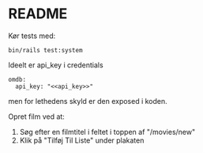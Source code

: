# README

Kør tests med:
```
bin/rails test:system
```

Ideelt er api_key i credentials
```
omdb:
  api_key: "<<api_key>>"
```
 men for lethedens skyld er den exposed i koden.


Opret film ved at:
 1. Søg efter en filmtitel i feltet i toppen af "/movies/new"
 2. Klik på "Tilføj Til Liste" under plakaten